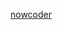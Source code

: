 [nowcoder](https://leetcode.com/problems/lowest-common-ancestor-of-a-binary-search-tree/description/)